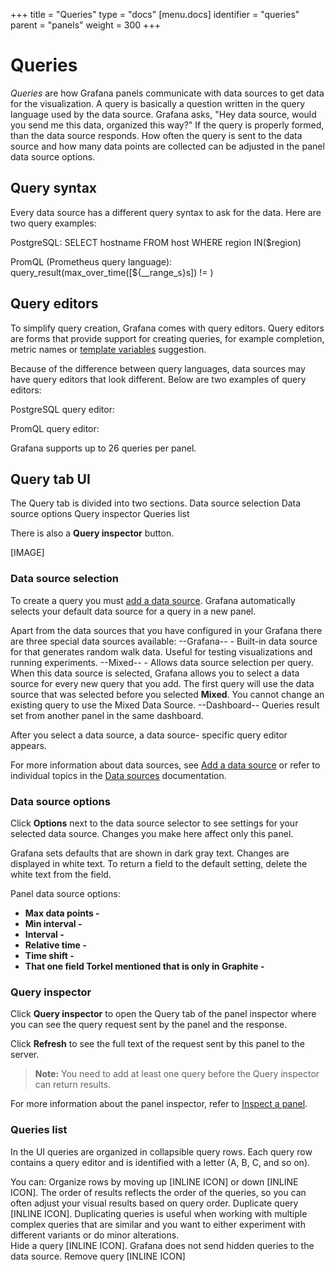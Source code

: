 +++
title = "Queries"
type = "docs"
[menu.docs]
identifier = "queries"
parent = "panels"
weight = 300
+++

# Queries

_Queries_ are how Grafana panels communicate with data sources to get data for the visualization. A query is basically a question written in the query language used by the data source. Grafana asks, "Hey data source, would you send me this data, organized this way?" If the query is properly formed, than the data source responds. How often the query is sent to the data source and how many data points are collected can be adjusted in the panel data source options.

## Query syntax

Every data source has a different query syntax to ask for the data. Here are two query examples:

PostgreSQL:
SELECT hostname FROM host  WHERE region IN($region)

PromQL (Prometheus query language):
query_result(max_over_time(<metric>[${__range_s}s]) != <state>)


## Query editors

To simplify query creation, Grafana comes with query editors. Query editors are forms that provide support for creating queries, for example completion, metric names or [template variables](link) suggestion.

Because of the difference between query languages, data sources may have query editors that look different. Below are two examples of query editors:

PostgreSQL query editor:


PromQL query editor:


Grafana supports up to 26 queries per panel.
## Query tab UI
The Query tab is divided into two sections.
Data source selection 
Data source options
Query inspector
Queries list

There is also a **Query inspector** button.

[IMAGE]
### Data source selection

To create a query you must [add a data source](LINK). Grafana automatically selects your default data source for a query in a new panel.

Apart from the data sources that you have configured in your Grafana there are three special data sources available:
--Grafana-- - Built-in data source for that generates random walk data. Useful for testing visualizations and running experiments.
--Mixed-- - Allows data source selection per query. When this data source is selected, Grafana allows you to select a data source for every new query that you add.
The first query will use the data source that was selected before you selected **Mixed**.
You cannot change an existing query to use the Mixed Data Source.
--Dashboard-- Queries result set from another panel in the same dashboard.

After you select a data source, a data source- specific query editor appears. 

For more information about data sources, see [Add a data source](LINK) or refer to individual topics in the [Data sources](LINK) documentation.

### Data source options

Click **Options** next to the data source selector to see settings for your selected data source. Changes you make here affect only this panel. 

Grafana sets defaults that are shown in dark gray text. Changes are displayed in white text. To return a field to the default setting, delete the white text from the field.

Panel data source options:

* **Max data points -**
* **Min interval -** 
* **Interval -** 
* **Relative time -**
* **Time shift -**
* **That one field Torkel mentioned that is only in Graphite -**

### Query inspector
Click **Query inspector** to open the Query tab of the panel inspector where you can see the query request sent by the panel and the response. 

Click **Refresh** to see the full text of the request sent by this panel to the server.

> **Note:** You need to add at least one query before the Query inspector can return results.

For more information about the panel inspector, refer to [Inspect a panel](LINK).


### Queries list
In the UI queries are organized in collapsible query rows. Each query row contains a query editor and is identified with a letter (A, B, C, and so on). 

You can:
Organize rows by moving up [INLINE ICON] or down [INLINE ICON]. 
The order of results reflects the order of the queries, so you can often adjust your visual results based on query order.
Duplicate query [INLINE ICON]. 
Duplicating queries is useful when working with multiple complex queries that are similar and you want to either experiment with different variants or do minor alterations.  
Hide a query [INLINE ICON]. 
Grafana does not send hidden queries to the data source.
Remove query [INLINE ICON]

